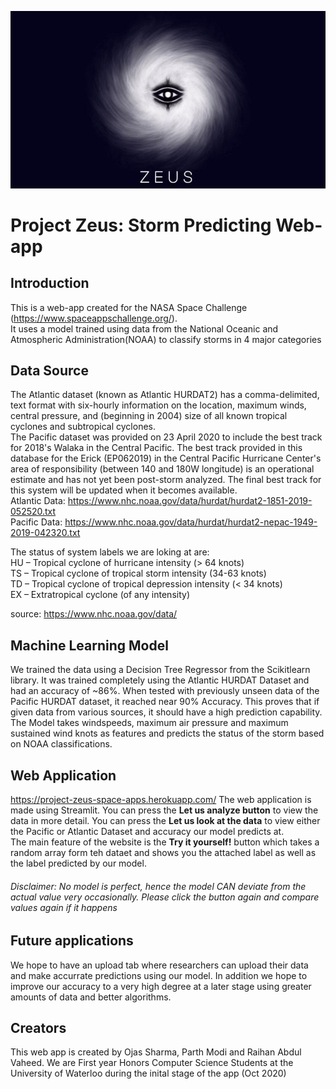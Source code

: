 ![alt text](https://github.com/parthmodi152/Project-Zeus/blob/master/logo.jpeg)
# Project Zeus: Storm Predicting Web-app

## Introduction
This is a web-app created for the NASA Space Challenge (https://www.spaceappschallenge.org/). <br />
It uses a model trained using data from the National Oceanic and Atmospheric Administration(NOAA) to classify storms in 4 major categories

## Data Source
The Atlantic dataset (known as Atlantic HURDAT2) has a comma-delimited, text format with six-hourly information on the location, maximum winds, central pressure, and (beginning in 2004)
size of all known tropical cyclones and subtropical cyclones. <br />
The Pacific dataset was provided on 23 April 2020 to include the best track for 2018's Walaka in the Central Pacific. The best track provided in this database for the Erick (EP062019) in the Central Pacific Hurricane Center's area of responsibility (between 140 and 180W longitude) is an operational estimate and has not yet been post-storm analyzed.
The final best track for this system will be updated when it becomes available.<br />
Atlantic Data: https://www.nhc.noaa.gov/data/hurdat/hurdat2-1851-2019-052520.txt<br />
Pacific Data: https://www.nhc.noaa.gov/data/hurdat/hurdat2-nepac-1949-2019-042320.txt<br />

The status of system labels we are loking at are:<br />
HU – Tropical cyclone of hurricane intensity (> 64 knots)<br />
TS – Tropical cyclone of tropical storm intensity (34-63 knots)<br />
TD – Tropical cyclone of tropical depression intensity (< 34 knots)<br />
EX – Extratropical cyclone (of any intensity)<br />

source: https://www.nhc.noaa.gov/data/


## Machine Learning Model
We trained the data using a Decision Tree Regressor from the Scikitlearn library. It was trained completely using the Atlantic HURDAT Dataset and had an accuracy of ~86%.
When tested with previously unseen data of the Pacific HURDAT dataset, it reached near 90% Accuracy. This proves that if given data from various sources, it should have a high prediction capability. <br />
The Model takes windspeeds, maximum air pressure and maximum sustained wind knots as features and predicts the status of the storm based on NOAA classifications.

## Web Application 
https://project-zeus-space-apps.herokuapp.com/
The web application is made using Streamlit.  You can press the **Let us analyze button** to view
the data in more detail. You can press the **Let us look at the data** to view either the Pacific or Atlantic Dataset and accuracy our model predicts at. <br />
The main feature of the website is the **Try it yourself!** button which takes a random array form teh dataet and shows you the attached label as well as the label predicted by our model.<br />
###### Disclaimer: No model is perfect, hence the model CAN deviate from the actual value very occasionally. Please click the button again and compare values again if it happens 

## Future applications
We hope to have an upload tab where researchers can upload their data and make accurrate predictions using our model. In addition we hope to improve our accuracy to a very high degree at a later stage using greater amounts of data
and better algorithms.


## Creators
This web app is created by Ojas Sharma, Parth Modi and Raihan Abdul Vaheed. We are First year Honors Computer Science Students at the University of Waterloo during the inital stage of the app (Oct 2020)
